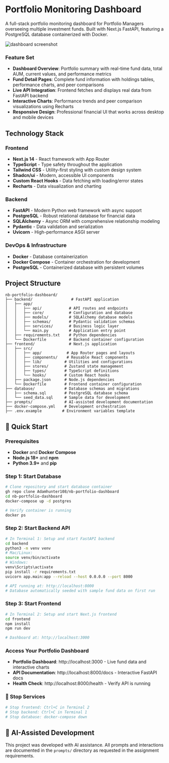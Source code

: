 # Portfolio Monitoring Dashboard

A full-stack portfolio monitoring dashboard for Portfolio Managers overseeing multiple investment funds. Built with Next.js FastAPI, featuring a PostgreSQL database containerized with Docker.

![dashboard screenshot](https://res.cloudinary.com/dwvlpyo5f/image/upload/v1756330848/Screenshot_2025-08-27_at_5.37.55_PM_bgwenx.png)

### Feature Set

- **Dashboard Overview**: Portfolio summary with real-time fund data, total AUM, current values, and performance metrics
- **Fund Detail Pages**: Complete fund information with holdings tables, performance charts, and peer comparisons
- **Live API Integration**: Frontend fetches and displays real data from FastAPI backend
- **Interactive Charts**: Performance trends and peer comparison visualizations using Recharts
- **Responsive Design**: Professional financial UI that works across desktop and mobile devices

## Technology Stack

### Frontend

- **Next.js 14** - React framework with App Router
- **TypeScript** - Type safety throughout the application
- **Tailwind CSS** - Utility-first styling with custom design system
- **Shadcn/ui** - Modern, accessible UI components
- **Custom React Hooks** - Data fetching with loading/error states
- **Recharts** - Data visualization and charting

### Backend

- **FastAPI** - Modern Python web framework with async support
- **PostgreSQL** - Robust relational database for financial data
- **SQLAlchemy** - Async ORM with comprehensive relationship modeling
- **Pydantic** - Data validation and serialization
- **Uvicorn** - High-performance ASGI server

### DevOps & Infrastructure

- **Docker** - Database containerization
- **Docker Compose** - Container orchestration for development
- **PostgreSQL** - Containerized database with persistent volumes

## Project Structure

```
nb-portfolio-dashboard/
├── backend/                 # FastAPI application
│   ├── app/
│   │   ├── api/            # API routes and endpoints
│   │   ├── core/           # Configuration and database
│   │   ├── models/         # SQLAlchemy database models
│   │   ├── schemas/        # Pydantic validation schemas
│   │   ├── services/       # Business logic layer
│   │   └── main.py         # Application entry point
│   ├── requirements.txt    # Python dependencies
│   └── Dockerfile          # Backend container configuration
├── frontend/               # Next.js application
│   ├── src/
│   │   ├── app/           # App Router pages and layouts
│   │   ├── components/    # Reusable React components
│   │   ├── lib/          # Utilities and configurations
│   │   ├── stores/       # Zustand state management
│   │   ├── types/        # TypeScript definitions
│   │   └── hooks/        # Custom React hooks
│   ├── package.json      # Node.js dependencies
│   └── Dockerfile        # Frontend container configuration
├── database/             # Database schemas and migrations
│   ├── schema.sql        # PostgreSQL database schema
│   └── seed_data.sql     # Sample data for development
├── prompts/              # AI-assisted development documentation
├── docker-compose.yml    # Development orchestration
├── .env.example         # Environment variables template
```

## 🚀 Quick Start

### Prerequisites

- **Docker** and **Docker Compose**
- **Node.js 18+** and **npm**
- **Python 3.9+** and **pip**

### Step 1: Start Database

```bash
# Clone repository and start database container
gh repo clone Adamhunter108/nb-portfolio-dashboard
cd nb-portfolio-dashboard
docker-compose up -d postgres

# Verify container is running
docker ps
```

### Step 2: Start Backend API

```bash
# In Terminal 1: Setup and start FastAPI backend
cd backend
python3 -m venv venv
# Mac/Linux:
source venv/bin/activate
# Windows:
venv\Scripts\activate
pip install -r requirements.txt
uvicorn app.main:app --reload --host 0.0.0.0 --port 8000

# API running at: http://localhost:8000
# Database automatically seeded with sample fund data on first run
```

### Step 3: Start Frontend

```bash
# In Terminal 2: Setup and start Next.js frontend
cd frontend
npm install
npm run dev

# Dashboard at: http://localhost:3000
```

### Access Your Portfolio Dashboard

- **Portfolio Dashboard**: http://localhost:3000 - Live fund data and interactive charts
- **API Documentation**: http://localhost:8000/docs - Interactive FastAPI docs
- **Health Check**: http://localhost:8000/health - Verify API is running

### 🛑 Stop Services

```bash
# Stop frontend: Ctrl+C in Terminal 2
# Stop backend: Ctrl+C in Terminal 1
# Stop database: docker-compose down
```

## 📝 AI-Assisted Development

This project was developed with AI assistance. All prompts and interactions are documented in the `prompts/` directory as requested in the assignment requirements.
